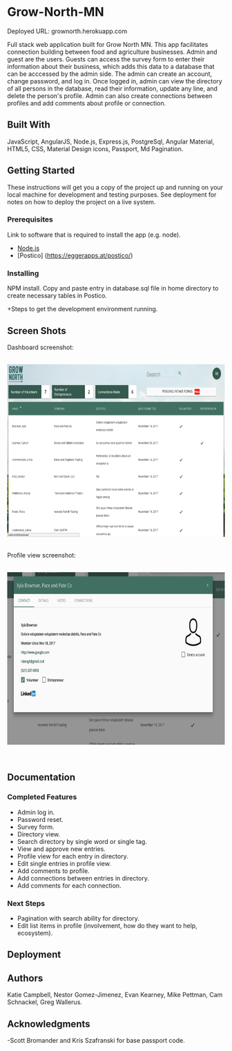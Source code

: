 # Grow-North-MN

Deployed URL: 
grownorth.herokuapp.com

Full stack web application built for Grow North MN. This app facilitates connection building between food and agriculture businesses. Admin and guest are the users. Guests can access the survey form to enter their information about their business, which adds this data to a database that can be acccessed by the admin side. The admin can create an account, change password, and log in. Once logged in, admin can view the directory of all persons in the database, read their information, update any line, and delete the person's profile. Admin can also create connections between profiles and add comments about profile or connection.

## Built With

JavaScript, AngularJS, Node.js, Express.js, PostgreSql, Angular Material, HTML5, CSS, Material Design icons, Passport, Md Pagination.

## Getting Started

These instructions will get you a copy of the project up and running on your local machine for development and testing purposes. See deployment for notes on how to deploy the project on a live system.

### Prerequisites

Link to software that is required to install the app (e.g. node).
- [Node.js](https://nodejs.org/en/)
- [Postico] (https://eggerapps.at/postico/)

### Installing

NPM install.
Copy and paste entry in database.sql file in home directory to create necessary tables in Postico.

 +Steps to get the development environment running.

## Screen Shots

Dashboard screenshot:
<p>
<br>
<img src="readme_images/dashboard.png" height="400px">
</p>
<br>
Profile view screenshot:
<p>
<br>
<img src="readme_images/profile.png" height="400px">
</p>
<br>

## Documentation

### Completed Features

- Admin log in.
- Password reset.
- Survey form.
- Directory view.
- Search directory by single word or single tag.
- View and approve new entries.
- Profile view for each entry in directory.
- Edit single entries in profile view.
- Add comments to profile.
- Add connections between entries in directory.
- Add comments for each connection.

### Next Steps

- Pagination with search ability for directory.
- Edit list items in profile (involvement, how do they want to help, ecosystem).

## Deployment

## Authors
Katie Campbell, Nestor Gomez-Jimenez, Evan Kearney, Mike Pettman, Cam Schnackel, Greg Wallerus.

## Acknowledgments

-Scott Bromander and Kris Szafranski for base passport code.